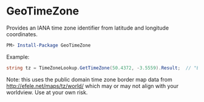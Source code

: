 GeoTimeZone
===========

Provides an IANA time zone identifier from latitude and longitude coordinates.

```powershell
PM> Install-Package GeoTimeZone
```

Example:

```csharp
string tz = TimeZoneLookup.GetTimeZone(50.4372, -3.5559).Result;  // "Europe/London"
```


Note: this uses the public domain time zone border map data from http://efele.net/maps/tz/world/ which may or may not align with your worldview.  Use at your own risk.
